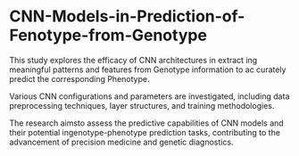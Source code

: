# CNN-Models-in-Prediction-of-Fenotype-from-Genotype

This study explores the efficacy of CNN architectures in extract ing meaningful patterns and features from Genotype information to ac curately predict the corresponding Phenotype.

Various CNN configurations and parameters are investigated, including data preprocessing techniques, layer structures, and training methodologies. 

The research aimsto assess the predictive capabilities of CNN models and their potential ingenotype-phenotype prediction tasks, contributing to the advancement of precision medicine and genetic diagnostics.

